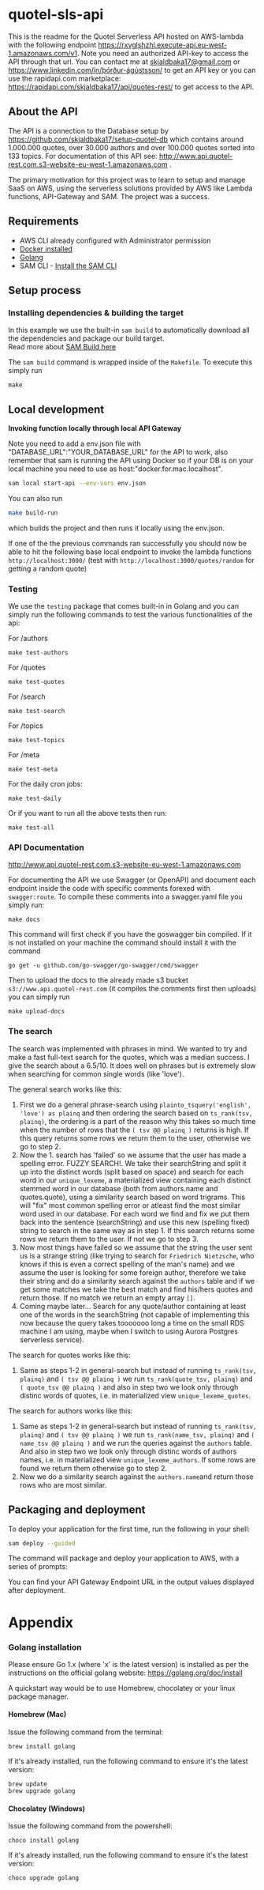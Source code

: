 # quotel-sls-api

This is the readme for the Quotel Serverless API hosted on AWS-lambda with the following endpoint https://rxvglshzhl.execute-api.eu-west-1.amazonaws.com/v1. Note you need an authorized API-key to access the API through that url. You can contact me at skjaldbaka17@gmail.com or https://www.linkedin.com/in/þórður-ágústsson/ to get an API key or you can use the rapidapi.com marketplace: https://rapidapi.com/skjaldbaka17/api/quotes-rest/ to get access to the API.

## About the API

The API is a connection to the Database setup by https://github.com/skjaldbaka17/setup-quotel-db which contains around 1.000.000 quotes, over 30.000 authors and over 100.000 quotes sorted into 133 topics. For documentation of this API see: http://www.api.quotel-rest.com.s3-website-eu-west-1.amazonaws.com .

The primary motivation for this project was to learn to setup and manage SaaS on AWS, using the serverless solutions provided by AWS like Lambda functions, API-Gateway and SAM. The project was a success.

## Requirements

* AWS CLI already configured with Administrator permission
* [Docker installed](https://www.docker.com/community-edition)
* [Golang](https://golang.org)
* SAM CLI - [Install the SAM CLI](https://docs.aws.amazon.com/serverless-application-model/latest/developerguide/serverless-sam-cli-install.html)

## Setup process

### Installing dependencies & building the target 

In this example we use the built-in `sam build` to automatically download all the dependencies and package our build target.   
Read more about [SAM Build here](https://docs.aws.amazon.com/serverless-application-model/latest/developerguide/sam-cli-command-reference-sam-build.html) 

The `sam build` command is wrapped inside of the `Makefile`. To execute this simply run
 
```shell
make
```

## Local development

**Invoking function locally through local API Gateway**

Note you need to add a env.json file with "DATABASE_URL":"YOUR_DATABASE_URL" for the API to work, also remember that sam is running the API using Docker so if your DB is on your local machine you need to use as host:"docker.for.mac.localhost".

```bash
sam local start-api --env-vars env.json
```

You can also run

```bash
make build-run
```

which builds the project and then runs it locally using the env.json.

If one of the the previous commands ran successfully you should now be able to hit the following base local endpoint to invoke the lambda functions `http://localhost:3000/` (test with `http://localhost:3000/quotes/random` for getting a random quote)

### Testing

We use the `testing` package that comes built-in in Golang and you can simply run the following commands to test the various functionalities of the api:

For /authors
```shell
make test-authors
```

For /quotes
```shell
make test-quotes
```
For /search
```shell
make test-search
```

For /topics
```shell
make test-topics
```

For /meta
```shell
make test-meta
```

For the daily cron jobs:
```shell
make test-daily
```

Or if you want to run all the above tests then run:

```shell
make test-all
```


### API Documentation

http://www.api.quotel-rest.com.s3-website-eu-west-1.amazonaws.com

For documenting the API we use Swagger (or OpenAPI) and document each endpoint inside the code with specific comments forexed with `swagger:route`. To compile these comments into a swagger.yaml file you simply run:

```shell
make docs
```

This command will first check if you have the goswagger bin compiled. If it is not installed on your machine the command should install it with the command
```shell
go get -u github.com/go-swagger/go-swagger/cmd/swagger
```

Then to upload the docs to the already made s3 bucket `s3://www.api.quotel-rest.com` (it compiles the comments first then uploads) you can simply run 

```shell
make upload-docs    
```

### The search

The search was implemented with phrases in mind. We wanted to try and make a fast full-text search for the quotes, which was a median success. I give the search about a 6.5/10. It does well on phrases but is extremely slow when searching for common single words (like 'love').

The general search works like this:

1. First we do a general phrase-search using `plainto_tsquery('english', 'love') as plainq` and then ordering the search based on `ts_rank(tsv, plainq)`, the ordering is a part of the reason why this takes so much time when the number of rows that the `( tsv @@ plainq )` returns is high. If this query returns some rows we return them to the user, otherwise we go to step 2.
2. Now the 1. search has 'failed' so we assume that the user has made a spelling error. FUZZY SEARCH!. We take their searchString and split it up into the distinct words (split based on space) and search for each word in our `unique_lexeme`, a materialized view containing each distinct stemmed word in our database (both from authors.name and quotes.quote), using a similarity search based on word trigrams. This will "fix" most common spelling error or atleast find the most similar word used in our database. For each word we find and fix we put them back into the sentence (searchString) and use this new (spelling fixed) string to search in the same way as in step 1. If this search returns some rows we return them to the user. If not we go to step 3.
3. Now most things have failed so we assume that the string the user sent us is a strange string (like trying to search for `Friedrich Nietzsche`, who knows if this is even a correct spelling of the man's name) and we assume the user is looking for some foreign author, therefore we take their string and do a similarity search against the `authors` table and if we get some matches we take the best match and find his/hers quotes and return those. If no match we return an empty array `[]`. 
4. Coming maybe later... Search for any quote/author containing at least one of the words in the searchString (not capable of implementing this now because the query takes tooooooo long a time on the small RDS machine I am using, maybe when I switch to using Aurora Postgres serverless service).

The search for quotes works like this:

1. Same as steps 1-2 in general-search but instead of running `ts_rank(tsv, plainq)` and `( tsv @@ plainq )` we run `ts_rank(quote_tsv, plainq)` and `( quote_tsv @@ plainq )` and also in step two we look only through distinc words of quotes, i.e. in materialized view `unique_lexeme_quotes`.

The search for authors works like this:

1. Same as steps 1-2 in general-search but instead of running `ts_rank(tsv, plainq)` and `( tsv @@ plainq )` we run `ts_rank(name_tsv, plainq)` and `( name_tsv @@ plainq )` and we run the queries against the `authors` table. And also in step two we look only through distinc words of authors names, i.e. in materialized view `unique_lexeme_authors`. If some rows are found we return them otherwise go to step 2.
2. Now we do a similarity search against the `authors.name`and return those rows who are most similar.


## Packaging and deployment

To deploy your application for the first time, run the following in your shell:

```bash
sam deploy --guided
```

The command will package and deploy your application to AWS, with a series of prompts:

You can find your API Gateway Endpoint URL in the output values displayed after deployment.


# Appendix

### Golang installation

Please ensure Go 1.x (where 'x' is the latest version) is installed as per the instructions on the official golang website: https://golang.org/doc/install

A quickstart way would be to use Homebrew, chocolatey or your linux package manager.

#### Homebrew (Mac)

Issue the following command from the terminal:

```shell
brew install golang
```

If it's already installed, run the following command to ensure it's the latest version:

```shell
brew update
brew upgrade golang
```

#### Chocolatey (Windows)

Issue the following command from the powershell:

```shell
choco install golang
```

If it's already installed, run the following command to ensure it's the latest version:

```shell
choco upgrade golang
```
